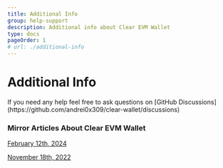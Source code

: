 ```yaml
---
title: Additional Info
group: help-support
description: Additional info about Clear EVM Wallet
type: docs
pageOrder: 1
# url: ./additional-info
---
```

# Additional Info

<p class="pb-4">
If you need any help feel free to ask questions on [GitHub Discussions](https://github.com/andrei0x309/clear-wallet/discussions)
</p>

### Mirror Articles About Clear EVM Wallet

<p class="pb-2">
<a href="https://mirror.xyz/andrei0x309.eth/J2R0-rXnEe7nQWILNgwHpFMQXt92ICzeb6WxmepI6Vw?referrerAddress=0x50cCa5ed8B4455fbe316785269FC82500b67fD48">February 12th, 2024</a>
</p>
<p class="pb-2">
<a href="https://mirror.xyz/andrei0x309.eth/9nc8UXrGIGOvz694ZY2gouS1JM9L8-Z8ITLNtirqD6Q?referrerAddress=0x50cCa5ed8B4455fbe316785269FC82500b67fD48">November 18th, 2022</a>
</p>
